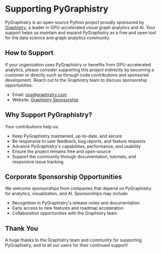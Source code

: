 # Supporting PyGraphistry

PyGraphistry is an open-source Python project proudly sponsored by [Graphistry](https://www.graphistry.com), a leader in GPU-accelerated visual graph analytics and AI. Your support helps us maintain and expand PyGraphistry as a free and open tool for the data science and graph analytics community.

## How to Support

If your organization uses PyGraphistry or benefits from GPU-accelerated analytics, please consider supporting this project indirectly by becoming a customer or directly such as through code contributions and sponsored development. Reach out to the Graphistry team to discuss sponsorship opportunities:

- Email: [oss@graphistry.com](mailto:oss@graphistry.com)
- Website: [Graphistry Sponsorship](https://www.graphistry.com)

## Why Support PyGraphistry?

Your contributions help us:
- Keep PyGraphistry maintained, up-to-date, and secure
- Be responsive to user feedback, bug reports, and feature requests
- Advance PyGraphistry's capabilities, performance, and usability
- Ensure the project remains free and open-source
- Support the community through documentation, tutorials, and responsive issue tracking

## Corporate Sponsorship Opportunities

We welcome sponsorships from companies that depend on PyGraphistry for analytics, visualization, and AI. Sponsorships may include:
- Recognition in PyGraphistry's release notes and documentation
- Early access to new features and roadmap acceleration
- Collaboration opportunities with the Graphistry team

## Thank You

A huge thanks to the Graphistry team and community for supporting PyGraphistry, and to all our users for their continued support!

